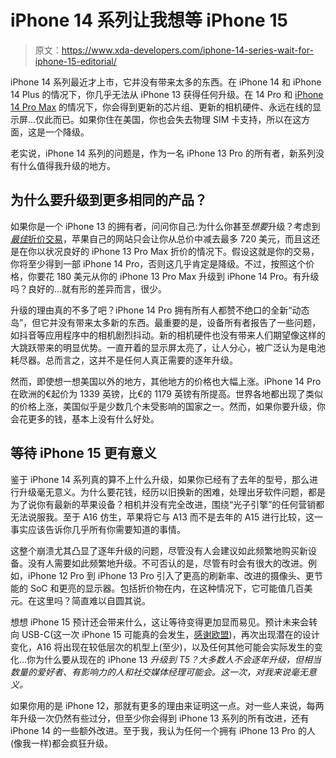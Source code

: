 # iPhone 14 系列让我想等 iPhone 15

> 原文：<https://www.xda-developers.com/iphone-14-series-wait-for-iphone-15-editorial/>

iPhone 14 系列最近才上市，它并没有带来太多的东西。在 iPhone 14 和 iPhone 14 Plus 的情况下，你几乎无法从 iPhone 13 获得任何升级。在 14 Pro 和 [iPhone 14 Pro Max](https://www.xda-developers.com/apple-iphone-14-pro-max-review/) 的情况下，你会得到更新的芯片组、更新的相机硬件、永远在线的显示屏...仅此而已。如果你住在美国，你也会失去物理 SIM 卡支持，所以在这方面，这是一个降级。

老实说，iPhone 14 系列的问题是，作为一名 iPhone 13 Pro 的所有者，新系列没有什么值得我升级的地方。

## 为什么要升级到更多相同的产品？

如果你是一个 iPhone 13 的拥有者，问问你自己:为什么你甚至*想要*升级？考虑到 [*最佳*折价交易](https://www.xda-developers.com/best-apple-iphone-14-deals/)，苹果自己的网站只会让你从总价中减去最多 720 美元，而且这还是在你以状况良好的 iPhone 13 Pro Max 折价的情况下。假设这就是你的交易，你将至少得到一部 iPhone 14 Pro，否则这几乎肯定是降级。不过，按照这个价格，你要花 180 美元从你的 iPhone 13 Pro Max 升级到 iPhone 14 Pro。有升级吗？良好的...就有形的差异而言，很少。

升级的理由真的不多了吧？iPhone 14 Pro 拥有所有人都赞不绝口的全新“动态岛”，但它并没有带来太多新的东西。最重要的是，设备所有者报告了一些问题，如抖音等应用程序中的相机剧烈抖动。新的相机硬件也没有带来人们期望像这样的大跳跃带来的明显优势。一直开着的显示屏太亮了，让人分心，被广泛认为是电池耗尽器。总而言之，这并不是任何人真正需要的逐年升级。

然而，即使想一想美国以外的地方，其他地方的价格也大幅上涨。iPhone 14 Pro 在欧洲的€起价为 1339 英镑，比€的 1179 英镑有所提高。世界各地都出现了类似的价格上涨，美国似乎是少数几个未受影响的国家之一。然而，如果你要升级，你会花更多的钱，基本上没有什么好处。

## 等待 iPhone 15 更有意义

鉴于 iPhone 14 系列真的算不上什么升级，如果你已经有了去年的型号，那么进行升级毫无意义。为什么要花钱，经历以旧换新的困难，处理出牙软件问题，都是为了说你有最新的苹果设备？相机并没有完全改进，围绕“光子引擎”的任何营销都无法说服我。至于 A16 仿生，苹果将它与 A13 而不是去年的 A15 进行比较，这一事实应该告诉你几乎所有你需要知道的事情。

这整个崩溃尤其凸显了逐年升级的问题，尽管没有人会建议如此频繁地购买新设备。没有人需要如此频繁地升级。不可否认的是，尽管有时会有很大的改进。例如，iPhone 12 Pro 到 iPhone 13 Pro 引入了更高的刷新率、改进的摄像头、更节能的 SoC 和更亮的显示器。包括折价物在内，在这种情况下，它可能值几百美元。在这里吗？简直难以自圆其说。

想想 iPhone 15 预计还会带来什么，这让等待变得更加显而易见。预计未来会转向 USB-C(这一次 iPhone 15 可能真的会发生，[感谢欧盟](https://www.xda-developers.com/eu-usb-c-power-deliver-fast-charge/))，再次出现潜在的设计变化，A16 将出现在较低层次的机型上(至少)，以及任何其他可能会实际发生的变化...你为什么要从现在的 iPhone 13 *升级到 T5？大多数人不会逐年升级，但相当数量的爱好者、有影响力的人和社交媒体经理可能会。这一次，对我来说毫无意义。*

如果你用的是 iPhone 12，那就有更多的理由来证明这一点。对一些人来说，每两年升级一次仍然有些过分，但至少你会得到 iPhone 13 系列的所有改进，还有 iPhone 14 的一些额外改进。至于我，我认为任何一个拥有 iPhone 13 Pro 的人(像我一样)都会疯狂升级。